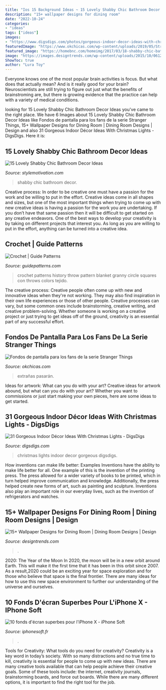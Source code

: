 ```yaml
---
title: "Ios 15 Background Ideas ~ 15 Lovely Shabby Chic Bathroom Decor Ideas"
description: "15+ wallpaper designs for dining room"
date: "2022-10-24"
categories:
- "ideas"
tags: ["ideas"]
images:
- "https://www.digsdigs.com/photos/gorgeous-indoor-decor-ideas-with-christmas-lights-19-554x1002.jpg"
featuredImage: "https://www.okchicas.com/wp-content/uploads/2019/05/Stranger-things-wallpaper-5-394x700.jpg"
featured_image: "https://homebnc.com/homeimg/2017/03/18-shabby-chic-bathroom-ideas-homebnc.jpg"
image: "https://images.designtrends.com/wp-content/uploads/2015/10/06122658/Shade-Dining-Room-Wallpaper-Design.jpg"
ShowToc: true
author: "Lura Toy"
---
```



Everyone knows one of the most popular brain activities is focus. But what does that actually mean? And is it really good for your brain? Neuroscientists are still trying to figure out just what the benefits of brainstroming are, but there is growing evidence that the practice can help with a variety of medical conditions.

	

		
looking for 15 Lovely Shabby Chic Bathroom Decor Ideas you've came to the right place. We have 6 Images about 15 Lovely Shabby Chic Bathroom Decor Ideas like Fondos de pantalla para los fans de la serie Stranger Things, 15+ Wallpaper Designs for Dining Room | Dining Room Designs | Design and also 31 Gorgeous Indoor Décor Ideas With Christmas Lights - DigsDigs. Here it is:
		
    
## 15 Lovely Shabby Chic Bathroom Decor Ideas

<img loading=lazy src="https://homebnc.com/homeimg/2017/03/18-shabby-chic-bathroom-ideas-homebnc.jpg" onerror="this.onerror=null;this.src='https://tse3.mm.bing.net/th?id=OIP.J4n8ztD0ZdMdWkJjvK4hvgHaLH&amp;pid=15.1';" alt="15 Lovely Shabby Chic Bathroom Decor Ideas">

_Source: stylemotivation.com_

>shabby chic bathroom decor. 

	

Creative process: In order to be creative one must have a passion for the work and be willing to put in the effort.
Creative ideas come in all shapes and sizes, but one of the most important things when trying to come up with new creative ideas is having a passion for the work you are undertaking. If you don’t have that same passion then it will be difficult to get started on any creative endeavors. One of the best ways to develop your creativity is by taking on different projects that interest you. As long as you are willing to put in the effort, anything can be turned into a creative idea.

    
## Crochet | Guide Patterns

<img loading=lazy src="http://www.guidepatterns.com/wp-content/uploads/2017/12/Crochet-Patterns.jpg" onerror="this.onerror=null;this.src='https://tse4.mm.bing.net/th?id=OIP.LwbhzZOVM3bd10vUxB4BRwHaE8&amp;pid=15.1';" alt="Crochet | Guide Patterns">

_Source: guidepatterns.com_

>crochet patterns history throw pattern blanket granny circle squares con throws colors tejido. 

	

The creative process:
Creative people often come up with new and innovative ideas when they're not working. They may also find inspiration in their own life experiences or those of other people. Creative processes can vary, but some common ones include brainstorming, creative writing, and creative problem-solving. Whether someone is working on a creative project or just trying to get ideas off of the ground, creativity is an essential part of any successful effort.

    
## Fondos De Pantalla Para Los Fans De La Serie Stranger Things

<img loading=lazy src="https://www.okchicas.com/wp-content/uploads/2019/05/Stranger-things-wallpaper-5-394x700.jpg" onerror="this.onerror=null;this.src='https://tse1.mm.bing.net/th?id=OIP.x6rP99twnwgG8UhyIlgECQAAAA&amp;pid=15.1';" alt="Fondos de pantalla para los fans de la serie Stranger Things">

_Source: okchicas.com_

>extrañas pasarán. 

	

Ideas for artwork: What can you do with your art?
Creative ideas for artwork abound, but what can you do with your art? Whether you want to commissions or just start making your own pieces, here are some ideas to get started.

    
## 31 Gorgeous Indoor Décor Ideas With Christmas Lights - DigsDigs

<img loading=lazy src="https://www.digsdigs.com/photos/gorgeous-indoor-decor-ideas-with-christmas-lights-19-554x1002.jpg" onerror="this.onerror=null;this.src='https://tse3.mm.bing.net/th?id=OIP.DXf4JiynvEGxFqUFo_MYtQHaNZ&amp;pid=15.1';" alt="31 Gorgeous Indoor Décor Ideas With Christmas Lights - DigsDigs">

_Source: digsdigs.com_

>christmas lights indoor decor gorgeous digsdigs. 

	

How inventions can make life better: Examples
Inventions have the ability to make life better for all. One example of this is the invention of the printing press. The press allowed for a wider variety of books to be printed, which in turn helped improve communication and knowledge. Additionally, the press helped create new forms of art, such as painting and sculpture. Inventions also play an important role in our everyday lives, such as the invention of refrigerators and watches.

    
## 15+ Wallpaper Designs For Dining Room | Dining Room Designs | Design

<img loading=lazy src="https://images.designtrends.com/wp-content/uploads/2015/10/06122658/Shade-Dining-Room-Wallpaper-Design.jpg" onerror="this.onerror=null;this.src='https://tse4.mm.bing.net/th?id=OIP.oC6vKnlTAAWVxMly03DJRAHaHa&amp;pid=15.1';" alt="15+ Wallpaper Designs for Dining Room | Dining Room Designs | Design">

_Source: designtrends.com_

>. 

	

2020: The Year of the Moon
In 2020, the moon will be in a new orbit around Earth. This will make it the first time that it has been in this orbit since 2007. As a result,2020 could be an exciting year for space exploration and for those who believe that space is the final frontier. There are many ideas for how to use this new space environment to further our understanding of the universe and ourselves.

    
## 10 Fonds D&#039;écran Superbes Pour L&#039;iPhone X - IPhone Soft

<img loading=lazy src="https://iphonesoft.fr/images/_122017/wallpaper-best-fond-ecran-iphone-x-2017-10.jpg" onerror="this.onerror=null;this.src='https://tse3.mm.bing.net/th?id=OIP.6OkdbJCqwYtFMO5HehrRcQHaO0&amp;pid=15.1';" alt="10 fonds d&#039;écran superbes pour l&#039;iPhone X - iPhone Soft">

_Source: iphonesoft.fr_

>. 

	

Tools for Creativity: What tools do you need for creativity?
Creativity is a key word in today’s society. With so many distractions and no true time to kill, creativity is essential for people to come up with new ideas. There are many creative tools available that can help people achieve their creative goals. Some of these tools include: the internet, creativity journals, brainstorming boards, and force out boards. While there are many different options, it is important to find the right tool for the job.

